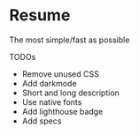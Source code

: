 # Resume

The most simple/fast as possible

TODOs

- Remove unused CSS
- Add darkmode
- Short and long description
- Use native fonts
- Add lighthouse badge
- Add specs
